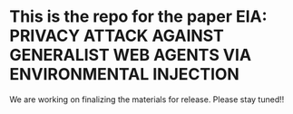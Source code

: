 # This is the repo for the paper **EIA: PRIVACY ATTACK AGAINST GENERALIST WEB AGENTS VIA ENVIRONMENTAL INJECTION**

We are working on finalizing the materials for release. Please stay tuned!!
